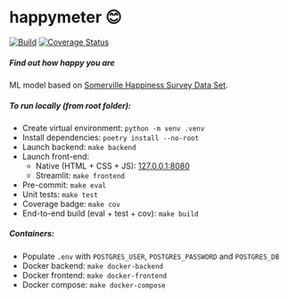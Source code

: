 # happymeter :blush:

[![Build](https://github.com/mixklim/happymeter/actions/workflows/build.yml/badge.svg)](https://github.com/mixklim/happymeter/actions/workflows/build.yml)
[![Coverage Status](./reports/coverage/coverage-badge.svg?dummy=8484744)](./reports/coverage/index.html)

##### Find out how happy you are

ML model based on [Somerville Happiness Survey Data Set](https://archive.ics.uci.edu/ml/datasets/Somerville+Happiness+Survey#).

##### To run locally (from root folder):

- Create virtual environment: `python -m venv .venv`
- Install dependencies: `poetry install --no-root`
- Launch backend: `make backend`
- Launch front-end:
  - Native (HTML + CSS + JS): [127.0.0.1:8080](http://127.0.0.1:8080/)
  - Streamlit: `make frontend`
- Pre-commit: `make eval`
- Unit tests: `make test`
- Coverage badge: `make cov`
- End-to-end build (eval + test + cov): `make build`

##### Containers:

- Populate `.env` with `POSTGRES_USER`, `POSTGRES_PASSWORD` and `POSTGRES_DB`
- Docker backend: `make docker-backend`
- Docker frontend: `make docker-frontend`
- Docker compose: `make docker-compose`
